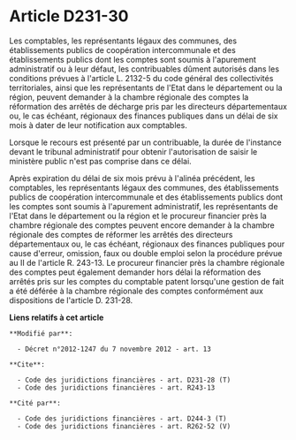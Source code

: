 # Article D231-30

Les comptables, les représentants légaux des communes, des établissements publics de coopération intercommunale et des
établissements publics dont les comptes sont soumis à l'apurement administratif ou à leur défaut, les contribuables dûment
autorisés dans les conditions prévues à l'article L. 2132-5 du code général des collectivités territoriales, ainsi que les
représentants de l'Etat dans le département ou la région, peuvent demander à la chambre régionale des comptes la réformation
des arrêtés de décharge pris par les   directeurs départementaux ou, le cas échéant, régionaux des finances publiques dans un
délai de six mois à dater de leur notification aux comptables. 

Lorsque le recours est présenté par un contribuable, la durée de l'instance devant le tribunal administratif pour obtenir
l'autorisation de saisir le ministère public n'est pas comprise dans ce délai. 

Après expiration du délai de six mois prévu à l'alinéa précédent, les comptables, les représentants légaux des communes, des
établissements publics de coopération intercommunale et des établissements publics dont les comptes sont soumis à l'apurement
administratif, les représentants de l'Etat dans le département ou la région et le procureur financier près la chambre
régionale des comptes peuvent encore demander à la chambre régionale des comptes de réformer les arrêtés des   directeurs
départementaux ou, le cas échéant, régionaux des finances publiques pour cause d'erreur, omission, faux ou double emploi
selon la procédure prévue au II de l'article R. 243-13. Le procureur financier près la chambre régionale des comptes peut
également demander hors délai la réformation des arrêtés pris sur les comptes du comptable patent lorsqu'une gestion de fait
a été déférée à la chambre régionale des comptes conformément aux dispositions de l'article D. 231-28.

**Liens relatifs à cet article**

	**Modifié par**:

	  - Décret n°2012-1247 du 7 novembre 2012 - art. 13

	**Cite**:

	  - Code des juridictions financières - art. D231-28 (T)
	  - Code des juridictions financières - art. R243-13

	**Cité par**:

	  - Code des juridictions financières - art. D244-3 (T)
	  - Code des juridictions financières - art. R262-52 (V)
